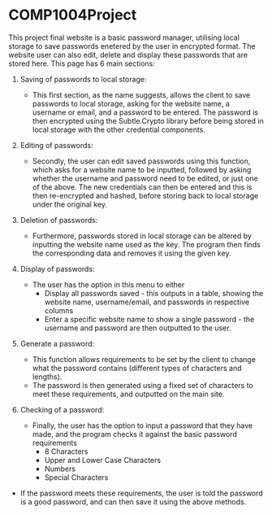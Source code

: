 # COMP1004Project

This project final website is a basic password manager, utilising local storage to save passwords enetered by the user in encrypted format. The website user can also edit, delete and display these passwords that are stored here. This page has 6 main sections:

1. Saving of passwords to local storage:
   - This first section, as the name suggests, allows the client to save passwords to local storage, asking for the website name, a username or email, and a password to be entered. The password is then encrypted using the Subtle.Crypto library before being stored in local        storage with the other credential components.

2. Editing of passwords:
   - Secondly, the user can edit saved passwords using this function, which asks for a website name to be inputted, followed by asking whether the username and password need to be edited, or just one of the above. The new credentials can then be entered and this is then          re-encrypted and hashed, before storing back to local storage under the original key.

3. Deletion of passwords:
   - Furthermore, passwords stored in local storage can be altered by inputting the website name used as the key. The program then finds the corresponding data and removes it using the given key.
  
4. Display of passwords:
   - The user has the option in this menu to either
       - Display all passwords saved - this outputs in a table, showing the website name, username/email, and passwords in respective columns
       - Enter a specific website name to show a single password - the username and password are then outputted to the user.
    
5. Generate a password:
   - This function allows requirements to be set by the client to change what the password contains (different types of characters and lengths).
   - The password is then generated using a fixed set of characters to meet these requirements, and outputted on the main site.
  
6. Checking of a password:
   - Finally, the user has the option to input a password that they have made, and the program checks it against the basic password requirements
       - 8 Characters
       - Upper and Lower Case Characters
       - Numbers
       - Special Characters
  - If the password meets these requirements, the user is told the password is a good password, and can then save it using the above methods.
